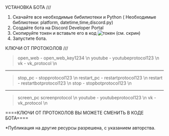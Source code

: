 УСТАНОВКА БОТА ///

1. Скачайте все необходимые бибилиотеки и Python ( Необходимые библиотеки: platform, datetime,time,discord.py)
2. Создайте бота на Discord Developer Portal
3. Скопируйте токен и вставьте его в код ![токен](https://github.com/Akitilltka/PCControl.py/assets/150997697/1763902d-4013-4629-a423-54d5c975f462) (см. скрин)
4. Запустите бота.

КЛЮЧИ ОТ ПРОТОКОЛОВ ///
>open_web - open_web_key1234 \n
>youtube - youtubeprotocol123  \n
>vk - vk_protocol \n
------------------
>stop_pc - stopprotocol123 \n
>restart_pc - restartprotocol123  \n
>restart - restartbotprotocol123 \n
>stop - stopbotprotocol123 \n
--------------------
>screen_pc screenprotocol \n
>youtube - youtubeprotocol123 \n
>vk - vk_protocol \n

====КЛЮЧИ ОТ ПРОТОКОЛОВ ВЫ МОЖЕТЕ СМЕНИТЬ В КОДЕ БОТА====



*Публикация на другие ресурсы разрешена, с указанием авторства.
